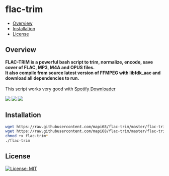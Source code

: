 # flac-trim

* [Overview](#overview)
* [Installation](#installation)
* [License](#license)

## Overview
<b>FLAC-TRIM is a powerful bash script to trim, normalize, encode, save cover of FLAC, MP3, M4A and OPUS files.<br>
It also compile from source latest version of FFMPEG with libfdk_aac and download all dependencies to run.</b><br><br>
This script works very good with <a href="https://www.ondesoft.com/spotify-converter-for-windows/">Spotify Downloader</a>

<img src="https://i.postimg.cc/6pPZxfxk/1.png">

<img src="https://i.postimg.cc/KYgMG3ZR/2.png">

<img src="https://i.postimg.cc/fLn0JWL5/3.png">


## Installation

```bash
wget https://raw.githubusercontent.com/mapi68/flac-trim/master/flac-trim.conf
wget https://raw.githubusercontent.com/mapi68/flac-trim/master/flac-trim
chmod +x flac-trim*
./flac-trim
```

## License
[![License: MIT](https://img.shields.io/badge/License-MIT-blue.svg)](LICENSE.md)
